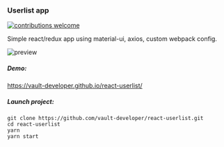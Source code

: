 ### Userlist app

[![contributions welcome](https://img.shields.io/badge/contributions-welcome-brightgreen.svg?style=flat)](https://github.com/dwyl/esta/issues)

Simple react/redux app using material-ui, axios, custom webpack config.

![preview](https://res.cloudinary.com/di8meiwx0/image/upload/v1602038300/userlist-example_vwnhvf.gif)

##### Demo:
https://vault-developer.github.io/react-userlist/

##### Launch project:
```
git clone https://github.com/vault-developer/react-userlist.git
cd react-userlist
yarn
yarn start
```
